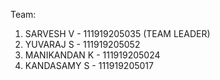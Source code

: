 Team:

  1. SARVESH V      - 111919205035 (TEAM LEADER)
  2. YUVARAJ S    - 111919205052
  3. MANIKANDAN K - 111919205024
  4. KANDASAMY S  - 111919205017
